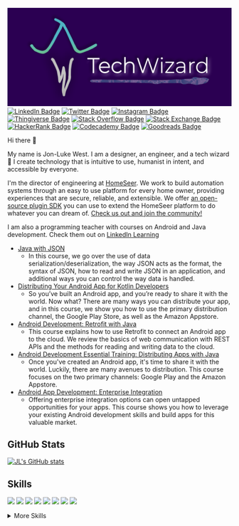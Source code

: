 [![Header Image](assets/jlwiz_1600x700.png)](https://www.jonlukewest.com)
[![LinkedIn Badge](https://img.shields.io/badge/LinkedIn-Profile-informational?style=flat&logo=linkedin&logoColor=white&color=269A96)](https://www.linkedin.com/in/jon-luke-west/)
[![Twitter Badge](https://img.shields.io/badge/Twitter-Profile-informational?style=flat&logo=twitter&logoColor=white&color=269A96)](https://twitter.com/jonlukewest)
[![Instagram Badge](https://img.shields.io/badge/Instagram-Profile-informational?style=flat&logo=instagram&logoColor=white&color=269A96)](https://www.instagram.com/jonlukewest/)
[![Thingiverse Badge](https://img.shields.io/badge/Thingiverse-Profile-informational?style=flat&logo=thingiverse&logoColor=white&color=269A96)](https://www.thingiverse.com/jldubz/designs)
[![Stack Overflow Badge](https://img.shields.io/badge/StackOverflow-Profile-informational?style=flat&logo=stackoverflow&logoColor=white&color=269A96)](https://stackoverflow.com/users/5128151/jl-west)
[![Stack Exchange Badge](https://img.shields.io/badge/StackExchange-Profile-informational?style=flat&logo=stackexchange&logoColor=white&color=269A96)](https://stackexchange.com/users/6521186/jl-west)
[![HackerRank Badge](https://img.shields.io/badge/HackerRank-Profile-informational?style=flat&logo=hackerrank&logoColor=white&color=269A96)](https://www.hackerrank.com/jldubz)
[![Codecademy Badge](https://img.shields.io/badge/Codecademy-Profile-informational?style=flat&logo=codecademy&logoColor=white&color=269A96)](https://www.codecademy.com/profiles/cptnjldubz)
[![Goodreads Badge](https://img.shields.io/badge/Goodreads-Profile-informational?style=flat&logo=goodreads&logoColor=white&color=269A96)](https://www.goodreads.com/jldubz)

Hi there 👋

My name is Jon-Luke West. I am a designer, an engineer, and a tech wizard :mage: I create technology that is intuitive to use, humanist in intent, and accessible by everyone.

I'm the director of engineering at [HomeSeer](https://homeseer.com/). We work to build automation systems through an easy to use platform for every home owner, providing experiences that are secure, reliable, and extensible. We offer [an open-source plugin SDK](https://github.com/HomeSeer/Plugin-SDK) you can use to extend the HomeSeer platform to do whatever you can dream of. [Check us out and join the community!](https://homeseer.com/)

<!--LinkedIn Learning Courses-->
I am also a programming teacher with courses on Android and Java development. Check them out on [LinkedIn Learning](https://www.linkedin.com/learning/instructors/jon-luke-west)
* [Java with JSON](https://www.linkedin.com/learning/java-with-json)
  * In this course, we go over the use of data serialization/deserialization, the way JSON acts as the format, the syntax of JSON, how to read and write JSON in an application, and additional ways you can control the way data is handled.
* [Distributing Your Android App for Kotlin Developers](https://www.linkedin.com/learning/distributing-your-android-app-for-kotlin-developers)
  * So you’ve built an Android app, and you’re ready to share it with the world. Now what? There are many ways you can distribute your app, and in this course, we show you how to use the primary distribution channel, the Google Play Store, as well as the Amazon Appstore.
* [Android Development: Retrofit with Java](https://www.linkedin.com/learning/android-development-retrofit-with-java)
  * This course explains how to use Retrofit to connect an Android app to the cloud. We review the basics of web communication with REST APIs and the methods for reading and writing data to the cloud.
* [Android Development Essential Training: Distributing Apps with Java](https://www.linkedin.com/learning/android-development-essential-training-distributing-apps-with-java)
  * Once you've created an Android app, it's time to share it with the world. Luckily, there are many avenues to distribution. This course focuses on the two primary channels: Google Play and the Amazon Appstore.
* [Android App Development: Enterprise Integration](https://www.linkedin.com/learning/android-app-development-enterprise-integration)
  * Offering enterprise integration options can open untapped opportunities for your apps. This course shows you how to leverage your existing Android development skills and build apps for this valuable market.

## GitHub Stats

[![JL's GitHub stats](https://github-readme-stats.vercel.app/api?username=jldubz&count_private=true&show_icons=true&theme=dark)](https://github.com/anuraghazra/github-readme-stats)

<!-- Top Langs is not reporting correctly right now. It is only reporting on code in repos I own; which is inaccurte.
[![Top Langs](https://github-readme-stats.vercel.app/api/top-langs/?username=jldubz&theme=dark&layout=compact)](https://github.com/anuraghazra/github-readme-stats)
-->

## Skills

![](https://img.shields.io/badge/Code-CSharp-informational?style=flat&logo=c-sharp&logoColor=white&color=269A96)
![](https://img.shields.io/badge/Code-C++-informational?style=flat&logo=cplusplus&logoColor=white&color=269A96)
![](https://img.shields.io/badge/Code-C-informational?style=flat&logo=c&logoColor=white&color=269A96)
![](https://img.shields.io/badge/Code-Java-informational?style=flat&logo=Java&logoColor=white&color=269A96)
![](https://img.shields.io/badge/Code-Kotlin-informational?style=flat&logo=kotlin&logoColor=white&color=269A96)
![](https://img.shields.io/badge/Code-JavaScript-informational?style=flat&logo=JavaScript&logoColor=white&color=269A96)
![](https://img.shields.io/badge/Code-TypeScript-informational?style=flat&logo=TypeScript&logoColor=white&color=269A96)
![](https://img.shields.io/badge/Protocol-ZWave-informational?style=flat&logo=zwave&logoColor=white&color=269A96)

<details>
<summary>More Skills</summary>
  
![](https://img.shields.io/badge/Code-HTML-informational?style=flat&logo=html5&logoColor=white&color=269A96)
![](https://img.shields.io/badge/Code-JSON-informational?style=flat&logo=json&logoColor=white&color=269A96)
![](https://img.shields.io/badge/Code-XAML-informational?style=flat&logo=xaml&logoColor=white&color=269A96)
![](https://img.shields.io/badge/Code-Swift-informational?style=flat&logo=swift&logoColor=white&color=269A96)
![](https://img.shields.io/badge/Code-Gradle-informational?style=flat&logo=gradle&logoColor=white&color=269A96)
![](https://img.shields.io/badge/Code-Maven-informational?style=flat&logo=apachemaven&logoColor=white&color=269A96)
![](https://img.shields.io/badge/Code-NPM-informational?style=flat&logo=npm&logoColor=white&color=269A96)
![](https://img.shields.io/badge/Code-Nuget-informational?style=flat&logo=nuget&logoColor=white&color=269A96)
![](https://img.shields.io/badge/Code-.NET-informational?style=flat&logo=.net&logoColor=white&color=269A96)
![](https://img.shields.io/badge/Code-Angular-informational?style=flat&logo=angular&logoColor=white&color=269A96)
![](https://img.shields.io/badge/Code-Ionic-informational?style=flat&logo=ionic&logoColor=white&color=269A96)
![](https://img.shields.io/badge/Code-Xamarin-informational?style=flat&logo=xamarin&logoColor=white&color=269A96)
![](https://img.shields.io/badge/Code-Bootstrap-informational?style=flat&logo=bootstrap&logoColor=white&color=269A96)

![](https://img.shields.io/badge/Style-CSS-informational?style=flat&logo=css3&logoColor=white&color=269A96)
![](https://img.shields.io/badge/Style-SASS-informational?style=flat&logo=sass&logoColor=white&color=269A96)
![](https://img.shields.io/badge/Style-Material%20Design-informational?style=flat&logo=materialdesign&logoColor=white&color=269A96)

![](https://img.shields.io/badge/Platform-Windows-informational?style=flat&logo=windows&logoColor=white&color=269A96)
![](https://img.shields.io/badge/Platform-Linux-informational?style=flat&logo=linux&logoColor=white&color=269A96)
![](https://img.shields.io/badge/Platform-Android-informational?style=flat&logo=android&logoColor=white&color=269A96)
![](https://img.shields.io/badge/Platform-iOS-informational?style=flat&logo=ios&logoColor=white&color=269A96)
![](https://img.shields.io/badge/Platform-Arduino-informational?style=flat&logo=arduino&logoColor=white&color=269A96)
![](https://img.shields.io/badge/Platform-RaspberryPi-informational?style=flat&logo=adafruit&logoColor=white&color=269A96)
![](https://img.shields.io/badge/Platform-Salesforce-informational?style=flat&logo=salesforce&logoColor=white&color=269A96)
![](https://img.shields.io/badge/Platform-Atlassian-informational?style=flat&logo=atlassian&logoColor=white&color=269A96)

![](https://img.shields.io/badge/IDE-Rider-informational?style=flat&logo=rider&logoColor=white&color=269A96)
![](https://img.shields.io/badge/IDE-IntelliJ-informational?style=flat&logo=intellijidea&logoColor=white&color=269A96)
![](https://img.shields.io/badge/IDE-VisualStudio-informational?style=flat&logo=visualstudio&logoColor=white&color=269A96)
![](https://img.shields.io/badge/IDE-AndroidStudio-informational?style=flat&logo=androidstudio&logoColor=white&color=269A96)
![](https://img.shields.io/badge/IDE-Eclipse-informational?style=flat&logo=eclipse&logoColor=white&color=269A96)

![](https://img.shields.io/badge/Tools-git-informational?style=flat&logo=git&logoColor=white&color=269A96)
![](https://img.shields.io/badge/Tools-Jira-informational?style=flat&logo=jira&logoColor=white&color=269A96)
![](https://img.shields.io/badge/Tools-Confluence-informational?style=flat&logo=confluence&logoColor=white&color=269A96)
![](https://img.shields.io/badge/Tools-BitBucket-informational?style=flat&logo=bitbucket&logoColor=white&color=269A96)
![](https://img.shields.io/badge/Tools-Inkscape-informational?style=flat&logo=inkscape&logoColor=white&color=269A96)
![](https://img.shields.io/badge/Tools-Blender-informational?style=flat&logo=blender&logoColor=white&color=269A96)
![](https://img.shields.io/badge/Tools-Fusion360-informational?style=flat&logo=autodesk&logoColor=white&color=269A96)
![](https://img.shields.io/badge/Tools-Figma-informational?style=flat&logo=figma&logoColor=white&color=269A96)
  
</details>
